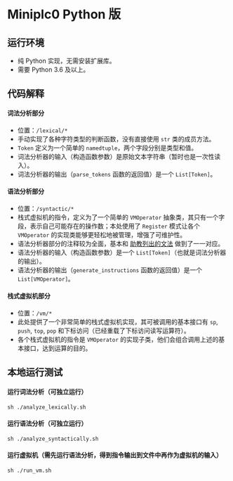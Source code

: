 # Miniplc0 Python 版


## 运行环境
- 纯 Python 实现，无需安装扩展库。
- 需要 Python 3.6 及以上。

## 代码解释

#### 词法分析部分
- 位置：`/lexical/*`
- 手动实现了各种字符类型的判断函数，没有直接使用 `str` 类的成员方法。
- `Token` 定义为一个简单的 `namedtuple`，两个字段分别是类型和值。
- 词法分析器的输入（构造函数参数）是原始文本字符串（暂时也是一次性读入）。
- 词法分析器的输出（`parse_tokens` 函数的返回值）是一个 `List[Token]`。


#### 语法分析部分
- 位置：`/syntactic/*`
- 栈式虚拟机的指令，定义为了一个简单的 `VMOperator` 抽象类，其只有一个字段，表示自己可能存在的操作数；本处使用了 `Register` 模式让各个 `VMOperator` 的实现类能够更轻松地被管理，增强了可维护性。
- 语法分析器部分的注释较为全面，基本和 [助教列出的文法](https://github.com/BUAA-SE-Compiling/miniplc0-handbook/blob/master/readme-cpp.md) 做到了一一对应。
- 语法分析器的输入（构造函数参数）是一个 `List[Token]`（也就是词法分析器的输出）。
- 语法分析器的输出（`generate_instructions` 函数的返回值）是一个 `List[VMOperator]`。


#### 栈式虚拟机部分
- 位置：`/vm/*`
- 此处提供了一个非常简单的栈式虚拟机实现，其可被调用的基本接口有 `sp`, `push`, `top`, `pop` 和下标访问（已经重载了下标访问读写运算符）。
- 各个栈式虚拟机的指令是 `VMOperator` 的实现子类，他们会组合调用上述的基本接口，达到运算的目的。


## 本地运行测试

#### 运行词法分析（可独立运行）
```shell script
sh ./analyze_lexically.sh
```

#### 运行语法分析（可独立运行）
```shell script
sh ./analyze_syntactically.sh
```

#### 运行虚拟机（需先运行语法分析，得到指令输出到文件中再作为虚拟机的输入）
```shell script
sh ./run_vm.sh
```
